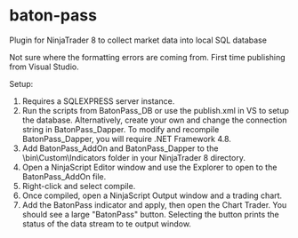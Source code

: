 # baton-pass
 Plugin for NinjaTrader 8 to collect market data into local SQL database
 
 Not sure where the formatting errors are coming from. 
 First time publishing from Visual Studio.

Setup:
1. Requires a SQLEXPRESS server instance. 
2. Run the scripts from BatonPass_DB or use the publish.xml in VS to setup the database. 
Alternatively, create your own and change the connection string in BatonPass_Dapper.
To modify and recompile BatonPass_Dapper, you will require .NET Framework 4.8.
4. Add BatonPass_AddOn and BatonPass_Dapper to the \bin\Custom\Indicators folder in your NinjaTrader 8 directory. 
5. Open a NinjaScript Editor window and use the Explorer to open to the BatonPass_AddOn file.
6. Right-click and select compile. 
7. Once compiled, open a NinjaScript Output window and a trading chart. 
8. Add the BatonPass indicator and apply, then open the Chart Trader. You should see a large "BatonPass" button. 
Selecting the button prints the status of the data stream to te output window. 
